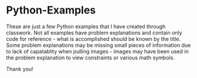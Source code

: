 # Python-Examples

These are just a few Python examples that I have created through classwork. Not all examples have problem explanations and contain only code for reference - what is accomplished should be known by the title. Some problem explanations may be missing small pieces of information due to lack of capatablity when pulling images - images may have been used in the problem explanation to view constraints or various math symbols.

Thank you!
